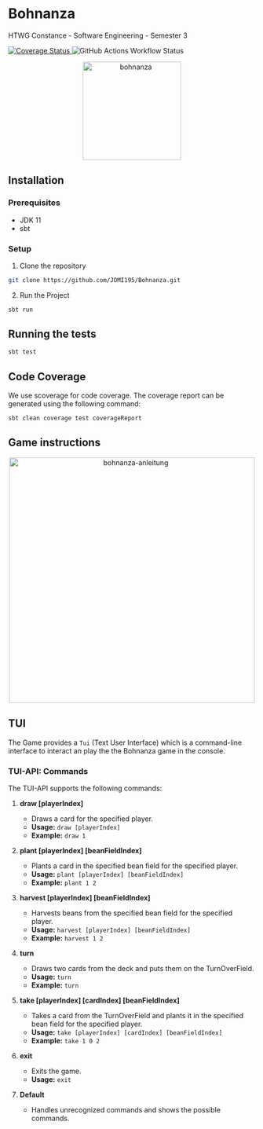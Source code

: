 # Bohnanza
HTWG Constance - Software Engineering - Semester 3

<p align="left">
  <a href="https://coveralls.io/github/JOMI195/Bohnanza?branch=development">
    <img src="https://coveralls.io/repos/github/JOMI195/Bohnanza/badge.svg?branch=development" alt="Coverage Status">
  </a>
  <img src="https://img.shields.io/github/actions/workflow/status/JOMI195/Bohnanza/scala.yml" alt="GitHub Actions Workflow Status">
</p>


<p align="center">
<img alt="bohnanza" src="https://github.com/JOMI195/Bohnanza/assets/57303615/9ff67416-81bc-4e6a-bb5e-08585779e5a7" height="200">
</p>

## Installation
### Prerequisites

- JDK 11
- sbt

### Setup
1. Clone the repository
```bash
git clone https://github.com/JOMI195/Bohnanza.git
```
2. Run the Project
```bash
sbt run
```

## Running the tests
```bash
sbt test
```
## Code Coverage
We use scoverage for code coverage. The coverage report can be generated using the following command:
```bash
sbt clean coverage test coverageReport
```

## Game instructions
<p align="center">
<img alt="bohnanza-anleitung" src="https://github.com/JOMI195/Bohnanza/assets/57303615/07a90f45-82d3-4ccc-acde-9478fc7e3aee" height="500">
</p>

## TUI
The Game provides a `Tui` (Text User Interface) which is a command-line interface to interact an play the the Bohnanza game in the console.

### TUI-API: Commands
The TUI-API supports the following commands:

1. **draw [playerIndex]**
   - Draws a card for the specified player.
   - **Usage:** `draw [playerIndex]`
   - **Example:** `draw 1`

2. **plant [playerIndex] [beanFieldIndex]**
   - Plants a card in the specified bean field for the specified player.
   - **Usage:** `plant [playerIndex] [beanFieldIndex]`
   - **Example:** `plant 1 2`

3. **harvest [playerIndex] [beanFieldIndex]**
   - Harvests beans from the specified bean field for the specified player.
   - **Usage:** `harvest [playerIndex] [beanFieldIndex]`
   - **Example:** `harvest 1 2`

4. **turn**
   - Draws two cards from the deck and puts them on the TurnOverField.
   - **Usage:** `turn`
   - **Example:** `turn`

5. **take [playerIndex] [cardIndex] [beanFieldIndex]**
   - Takes a card from the TurnOverField and plants it in the specified bean field for the specified player.
   - **Usage:** `take [playerIndex] [cardIndex] [beanFieldIndex]`
   - **Example:** `take 1 0 2`

6. **exit**
   - Exits the game.
   - **Usage:** `exit`

7. **Default**
   - Handles unrecognized commands and shows the possible commands.
